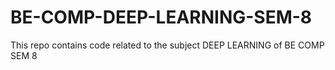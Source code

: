 # BE-COMP-DEEP-LEARNING-SEM-8
This repo contains code related to the subject DEEP LEARNING of BE COMP SEM 8
